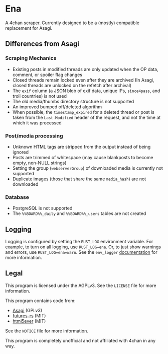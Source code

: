 # Ena

A 4chan scraper. Currently designed to be a (mostly) compatible replacement for Asagi.

## Differences from Asagi

### Scraping Mechanics

* Existing posts in modified threads are only updated when the OP data, comment, or spoiler flag changes
* Closed threads remain locked even after they are archived (In Asagi, closed threads are unlocked on the refetch after archival)
* The `exif` column (a JSON blob of exif data, unique IPs, `since4pass`, and troll countries) is not used
* The old media/thumbs directory structure is not supported
* An improved bumped off/deleted algorithm
* When possible, the `timestamp_expired` for a deleted thread or post is taken from the `Last-Modified` header of the request, and not the time at which it was processed

### Post/media processing

* Unknown HTML tags are stripped from the output instead of being ignored
* Posts are trimmed of whitespace (may cause blankposts to become empty, non-NULL strings)
* Setting the group (`webserverGroup`) of downloaded media is currently not supported
* Duplicate images (those that share the same `media_hash`) are not downloaded

### Database

* PostgreSQL is not supported
* The `%%BOARD%%_daily` and `%%BOARD%%_users` tables are not created


## Logging

Logging is configured by setting the `RUST_LOG` environment variable. For example, to turn on all logging, use `RUST_LOG=ena`. Or, to just show warnings and errors, use `RUST_LOG=ena=warn`. See the `env_logger` [documentation](https://docs.rs/env_logger/*/env_logger/#enabling-logging) for more information.

## Legal

This program is licensed under the AGPLv3. See the `LICENSE` file for more information.

This program contains code from:

* [Asagi](https://github.com/desuarchive/asagi) (GPLv3)
* [futures-rs](https://github.com/rust-lang-nursery/futures-rs) (MIT)
* [html5ever](https://github.com/servo/html5ever) (MIT)

See the `NOTICE` file for more information.

This program is completely unofficial and not affiliated with 4chan in any way.
